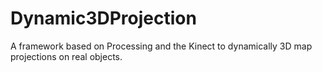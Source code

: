 Dynamic3DProjection
===================

A framework based on Processing and the Kinect to dynamically 3D map projections on real objects.